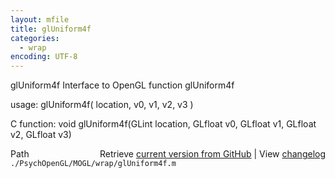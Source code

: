 ```yaml
---
layout: mfile
title: glUniform4f
categories:
  - wrap
encoding: UTF-8
---
```


glUniform4f  Interface to OpenGL function glUniform4f  

usage:  glUniform4f( location, v0, v1, v2, v3 )  

C function:  void glUniform4f(GLint location, GLfloat v0, GLfloat v1, GLfloat v2, GLfloat v3)  


<div class="code_header" style="text-align:right;">
  <span style="float:left;">Path&nbsp;&nbsp;</span> <span class="counter">Retrieve <a href=
  "https://raw.github.com/Psychtoolbox-3/Psychtoolbox-3/beta/./PsychOpenGL/MOGL/wrap/glUniform4f.m">current version from GitHub</a> | View <a href=
  "https://github.com/Psychtoolbox-3/Psychtoolbox-3/commits/beta/./PsychOpenGL/MOGL/wrap/glUniform4f.m">changelog</a></span>
</div>
<div class="code">
  <code>./PsychOpenGL/MOGL/wrap/glUniform4f.m</code>
</div>

